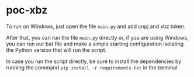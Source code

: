 # poc-xbz


To run on WIndows, just open the file `main.py` and add cnpj and xbz token.


After that, you can run the file `main.py` directly or, if you are using Windows, you can run our bat file and make a simple starting configuration isolating the Python version that will run the script.

In case you run the script directly, be sure to install the dependencies by running the command `pip install -r requirements.txt` in the terminal.